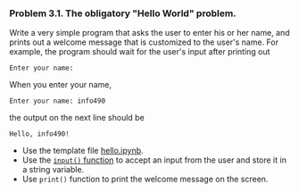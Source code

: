### Problem 3.1. The obligatory "Hello World" problem.

Write a very simple program that asks the user to enter his or her name, and
prints out a welcome message that is customized to the user's name. For
example, the program should wait for the user's input after printing out

```console
Enter your name: 
```

When you enter your name,

```console
Enter your name: info490
```

the output on the next line should be

```console
Hello, info490!
```

- Use the template file [hello.ipynb](https://github.com/INFO490/spring2015/blob/master/week03/hello.ipynb).
- Use the [`input()` function](https://docs.python.org/3/library/functions.html#input) to accept an input from the user and store it in a string variable.
- Use `print()` function to print the welcome message on the screen.

